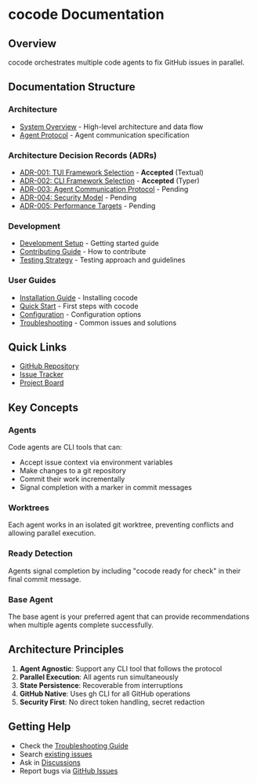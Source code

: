 # cocode Documentation

## Overview

cocode orchestrates multiple code agents to fix GitHub issues in parallel.

## Documentation Structure

### Architecture
- [System Overview](architecture/system-overview.md) - High-level architecture and data flow
- [Agent Protocol](architecture/agent-protocol.md) - Agent communication specification

### Architecture Decision Records (ADRs)
- [ADR-001: TUI Framework Selection](adrs/adr-001-tui-framework.md) - **Accepted** (Textual)
- [ADR-002: CLI Framework Selection](adrs/adr-002-cli-framework.md) - **Accepted** (Typer)
- [ADR-003: Agent Communication Protocol](adrs/adr-003-agent-protocol.md) - Pending
- [ADR-004: Security Model](adrs/adr-004-security.md) - Pending
- [ADR-005: Performance Targets](adrs/adr-005-performance.md) - Pending

### Development
- [Development Setup](development-setup.md) - Getting started guide
- [Contributing Guide](../CONTRIBUTING.md) - How to contribute
- [Testing Strategy](testing-strategy.md) - Testing approach and guidelines

### User Guides
- [Installation Guide](installation.md) - Installing cocode
- [Quick Start](quick-start.md) - First steps with cocode
- [Configuration](configuration.md) - Configuration options
- [Troubleshooting](troubleshooting.md) - Common issues and solutions

## Quick Links

- [GitHub Repository](https://github.com/dvelop42/cocode)
- [Issue Tracker](https://github.com/dvelop42/cocode/issues)
- [Project Board](https://github.com/dvelop42/cocode/projects)

## Key Concepts

### Agents
Code agents are CLI tools that can:
- Accept issue context via environment variables
- Make changes to a git repository
- Commit their work incrementally
- Signal completion with a marker in commit messages

### Worktrees
Each agent works in an isolated git worktree, preventing conflicts and allowing parallel execution.

### Ready Detection
Agents signal completion by including "cocode ready for check" in their final commit message.

### Base Agent
The base agent is your preferred agent that can provide recommendations when multiple agents complete successfully.

## Architecture Principles

1. **Agent Agnostic**: Support any CLI tool that follows the protocol
2. **Parallel Execution**: All agents run simultaneously
3. **State Persistence**: Recoverable from interruptions
4. **GitHub Native**: Uses gh CLI for all GitHub operations
5. **Security First**: No direct token handling, secret redaction

## Getting Help

- Check the [Troubleshooting Guide](troubleshooting.md)
- Search [existing issues](https://github.com/dvelop42/cocode/issues)
- Ask in [Discussions](https://github.com/dvelop42/cocode/discussions)
- Report bugs via [GitHub Issues](https://github.com/dvelop42/cocode/issues/new)
